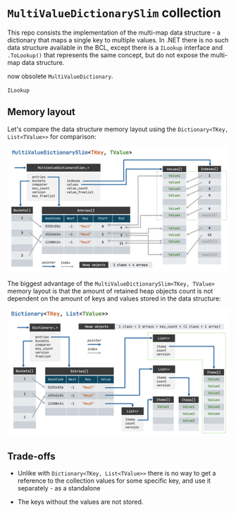 # `MultiValueDictionarySlim` collection

This repo consists the implementation of the multi-map data structure - a dictionary that maps a single key to multiple values. In .NET there is no such data structure available in the BCL, except there is a `ILookup` interface and `.ToLookup()` that represents the same concept, but do not expose the multi-map data structure.

now obsolete `MultiValueDictionary`.

`ILookup`

## Memory layout

Let's compare the data structure memory layout using the `Dictionary<TKey, List<TValue>>` for comparison:

![](docs/slide1.png)

The biggest advantage of the `MultiValueDictionarySlim<TKey, TValue>` memory layout is that the amount of retained heap objects count is not dependent on the amount of keys and values stored in the data structure:

![](docs/slide2.png)

## Trade-offs

* Unlike with `Dictionary<TKey, List<TValue>>` there is no way to get a reference to the collection values for some specific key, and use it separately - as a standalone

* The keys without the values are not stored.